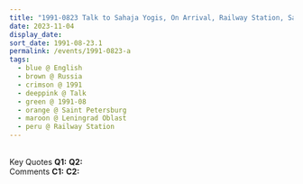 ```yaml
---
title: "1991-0823 Talk to Sahaja Yogis, On Arrival, Railway Station, Saint Petersburg, Leningrad Oblast, Russia"
date: 2023-11-04
display_date: 
sort_date: 1991-08-23.1
permalink: /events/1991-0823-a
tags:
  - blue @ English
  - brown @ Russia
  - crimson @ 1991
  - deeppink @ Talk
  - green @ 1991-08
  - orange @ Saint Petersburg
  - maroon @ Leningrad Oblast  
  - peru @ Railway Station
---
```


<br>

<wave-list>
  <list-title color="DarkSeaGreen" width="55">Key Quotes</list-title>
  <list-item color="BlanchedAlmond" width="280"><b>Q1:</b> <i></i></list-item>
  <list-item color="Lavender" width="280"><b>Q2:</b> <i></i></list-item>
</wave-list>

<br>

<wave-list>
  <list-title color="DarkSeaGreen" width="55">Comments</list-title>
  <list-item color="BlanchedAlmond" width="280"><b>C1:</b> <i></i></list-item>
  <list-item color="Lavender" width="280"><b>C2:</b> <i></i></list-item>
</wave-list>